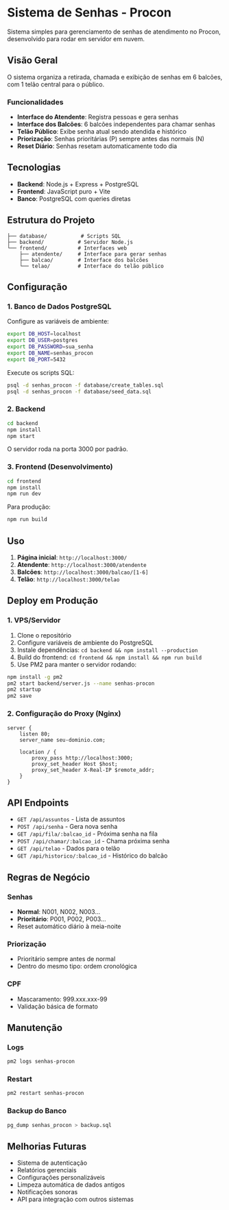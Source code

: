 # Sistema de Senhas - Procon

Sistema simples para gerenciamento de senhas de atendimento no Procon, desenvolvido para rodar em servidor em nuvem.

## Visão Geral

O sistema organiza a retirada, chamada e exibição de senhas em 6 balcões, com 1 telão central para o público.

### Funcionalidades

- **Interface do Atendente**: Registra pessoas e gera senhas
- **Interface dos Balcões**: 6 balcões independentes para chamar senhas
- **Telão Público**: Exibe senha atual sendo atendida e histórico
- **Priorização**: Senhas prioritárias (P) sempre antes das normais (N)
- **Reset Diário**: Senhas resetam automaticamente todo dia

## Tecnologias

- **Backend**: Node.js + Express + PostgreSQL
- **Frontend**: JavaScript puro + Vite
- **Banco**: PostgreSQL com queries diretas

## Estrutura do Projeto

```
├── database/           # Scripts SQL
├── backend/           # Servidor Node.js
└── frontend/          # Interfaces web
    ├── atendente/     # Interface para gerar senhas
    ├── balcao/        # Interface dos balcões
    └── telao/         # Interface do telão público
```

## Configuração

### 1. Banco de Dados PostgreSQL

Configure as variáveis de ambiente:

```bash
export DB_HOST=localhost
export DB_USER=postgres
export DB_PASSWORD=sua_senha
export DB_NAME=senhas_procon
export DB_PORT=5432
```

Execute os scripts SQL:

```bash
psql -d senhas_procon -f database/create_tables.sql
psql -d senhas_procon -f database/seed_data.sql
```

### 2. Backend

```bash
cd backend
npm install
npm start
```

O servidor roda na porta 3000 por padrão.

### 3. Frontend (Desenvolvimento)

```bash
cd frontend
npm install
npm run dev
```

Para produção:

```bash
npm run build
```

## Uso

1. **Página inicial**: `http://localhost:3000/`
2. **Atendente**: `http://localhost:3000/atendente`
3. **Balcões**: `http://localhost:3000/balcao/[1-6]`
4. **Telão**: `http://localhost:3000/telao`

## Deploy em Produção

### 1. VPS/Servidor

1. Clone o repositório
2. Configure variáveis de ambiente do PostgreSQL
3. Instale dependências: `cd backend && npm install --production`
4. Build do frontend: `cd frontend && npm install && npm run build`
5. Use PM2 para manter o servidor rodando:

```bash
npm install -g pm2
pm2 start backend/server.js --name senhas-procon
pm2 startup
pm2 save
```

### 2. Configuração do Proxy (Nginx)

```nginx
server {
    listen 80;
    server_name seu-dominio.com;
    
    location / {
        proxy_pass http://localhost:3000;
        proxy_set_header Host $host;
        proxy_set_header X-Real-IP $remote_addr;
    }
}
```

## API Endpoints

- `GET /api/assuntos` - Lista de assuntos
- `POST /api/senha` - Gera nova senha
- `GET /api/fila/:balcao_id` - Próxima senha na fila
- `POST /api/chamar/:balcao_id` - Chama próxima senha
- `GET /api/telao` - Dados para o telão
- `GET /api/historico/:balcao_id` - Histórico do balcão

## Regras de Negócio

### Senhas
- **Normal**: N001, N002, N003...
- **Prioritário**: P001, P002, P003...
- Reset automático diário à meia-noite

### Priorização
- Prioritário sempre antes de normal
- Dentro do mesmo tipo: ordem cronológica

### CPF
- Mascaramento: 999.xxx.xxx-99
- Validação básica de formato

## Manutenção

### Logs
```bash
pm2 logs senhas-procon
```

### Restart
```bash
pm2 restart senhas-procon
```

### Backup do Banco
```bash
pg_dump senhas_procon > backup.sql
```

## Melhorias Futuras

- Sistema de autenticação
- Relatórios gerenciais
- Configurações personalizáveis
- Limpeza automática de dados antigos
- Notificações sonoras
- API para integração com outros sistemas